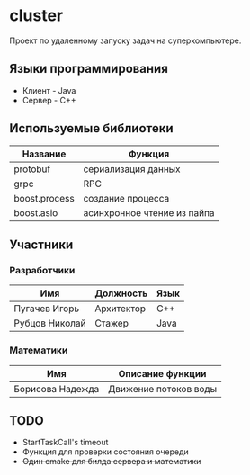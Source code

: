 # cluster
Проект по удаленному запуску задач на суперкомпьютере.
## Языки программирования
- Клиент - Java
- Сервер - C++
## Используемые библиотеки
| Название      | Функция        |     
|--|-----------------|
| protobuf | сериализация данных |
| grpc | RPC                 |
| boost.process | создание процесса   |
| boost.asio | асинхронное чтение из пайпа|

## Участники
### Разработчики
|Имя|Должность|Язык|
|-|-|-|
|Пугачев Игорь|Архитектор|C++|
|Рубцов Николай|Стажер|Java|

### Математики
|Имя|Описание функции|
|-|-|
|Борисова Надежда|Движение потоков воды|

## TODO
- StartTaskCall's timeout
- Функция для проверки состояния очереди
- ~~Один cmake для билда сервера и математики~~